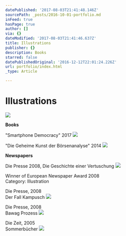 ```yaml
---
datePublished: '2017-08-03T21:41:48.146Z'
sourcePath: _posts/2016-10-01-portfolio.md
inFeed: true
hasPage: true
author: []
via: {}
dateModified: '2017-08-03T21:41:46.637Z'
title: Illustrations
publisher: {}
description: Books
starred: false
datePublishedOriginal: '2016-12-12T22:01:24.226Z'
url: portfolio/index.html
_type: Article

---
```

# Illustrations
![](https://the-grid-user-content.s3-us-west-2.amazonaws.com/95f891ca-b3de-471e-9552-c3256f4d6805.gif)

**Books**

"Smartphone Democracy" 2017
![](https://the-grid-user-content.s3-us-west-2.amazonaws.com/57ff9287-aaaa-46a3-98b1-fb4f60f86949.png)

"Die Geheime Kunst der Börsenanalyse" 2014
![](https://the-grid-user-content.s3-us-west-2.amazonaws.com/18dbb4fc-449b-4d06-a1b6-9b343059a154.png)

**Newspapers**

Die Presse 2008, Die Geschichte einer Vertuschung ![](https://the-grid-user-content.s3-us-west-2.amazonaws.com/e34c21f4-6f9e-4fdf-a456-93a2ee81d50d.jpg)

Winner of European Newspaper Award 2008  
Category: Illustration

Die Presse, 2008  
Der Fall Kampusch
![](https://the-grid-user-content.s3-us-west-2.amazonaws.com/f0b9ea57-208e-459d-8055-aceb318d9f9f.jpg)

Die Presse, 2008  
Bawag Prozess
![](https://the-grid-user-content.s3-us-west-2.amazonaws.com/ac1ab2f6-d411-426b-a40a-24474169adca.png)

Die Zeit, 2005  
Sommerbücher
![](https://the-grid-user-content.s3-us-west-2.amazonaws.com/e012b0bf-8830-4bd6-a250-bb0e1edce55d.jpg)